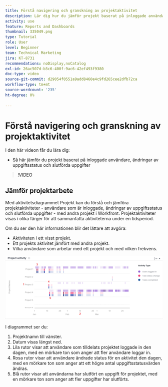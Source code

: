```yaml
---
title: Förstå navigering och granskning av projektaktivitet
description: Lär dig hur du jämför projekt baserat på inloggade användare, ändringar av uppgiftsstatus och uppgifter som har slutförts i [!UICONTROL Förbättrad analys].
activity: use
feature: Reports and Dashboards
thumbnail: 335049.png
type: Tutorial
role: User
level: Beginner
team: Technical Marketing
jira: KT-8731
recommendations: noDisplay,noCatalog
exl-id: 26ac507d-b3c6-400f-9ac6-42ef493f9380
doc-type: video
source-git-commit: d29054f0551a9add8460e4c9fd265cee2dfb72ca
workflow-type: tm+mt
source-wordcount: '235'
ht-degree: 0%

---
```


# Förstå navigering och granskning av projektaktivitet

I den här videon får du lära dig:

* Så här jämför du projekt baserat på inloggade användare, ändringar av uppgiftsstatus och slutförda uppgifter

>[!VIDEO](https://video.tv.adobe.com/v/335049/?quality=12&learn=on)

## Jämför projektarbete

Med aktivitetsdiagrammet Projekt kan du förstå och jämföra projektaktiviteter - användare som är inloggade, ändringar av uppgiftsstatus och slutförda uppgifter - med andra projekt i Workfront. Projektaktiviteter visas i olika färger för att sammanfatta aktiviteterna under en tidsperiod.

Om du ser den här informationen blir det lättare att avgöra:

* Aktiviteten i ett visst projekt.
* Ett projekts aktivitet jämfört med andra projekt.
* Vilka användare som arbetar med ett projekt och med vilken frekvens.

![En bild som visar projektaktivitet med siffror i områden som beskrivs i punkterna nedan](assets/section-2-5.png)

I diagrammet ser du:

1. Projektnamn till vänster.
1. Datum visas längst ned.
1. Lila rutor visar att användare som tilldelats projektet loggade in den dagen, med en mörkare ton som anger att fler användare loggar in.
1. Rosa rutor visar att användare ändrade status för en aktivitet den dagen, med en mörkare ton som anger att ett högre antal uppgiftsstatusvärden ändras.
1. Blå rutor visar att användarna har slutfört en uppgift för projektet, med en mörkare ton som anger att fler uppgifter har slutförts.
